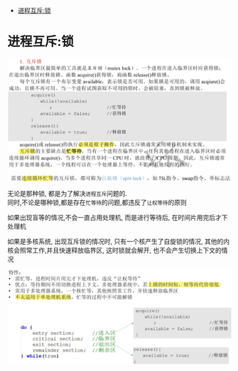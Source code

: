 - [进程互斥:锁](#进程互斥锁)

# 进程互斥:锁
<img src="img/../../img/互斥锁.png">

无论是那种锁, 都是为了解决`进程互斥`问题的.\
同时,不论是哪种锁,都是存在`忙等待`的问题,都违反了`让权等待`的原则

如果出现盲等的情况,不会一直占用处理机, 而是进行等待后, 在时间片用完后才下处理机

如果是多核系统, 出现互斥锁的情况时, 只有一个核产生了自旋锁的情况, 其他的内核会照常工作,并且快速释放临界区, 这时锁就会解开, 也不会产生切换上下文的情况

<img src="img/../../img/互斥锁的特性.png">